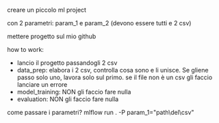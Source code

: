 creare un piccolo ml project

con 2 parametri: param_1 e param_2 (devono essere tutti e 2 csv)

mettere progetto sul mio github


how to work:
- lancio il progetto passandogli 2 csv
- data_prep: elabora i 2 csv, controlla cosa sono e li unisce. Se gliene passo solo uno, lavora solo sul primo. se il file non è un csv gli faccio lanciare un errore
- model_training: NON gli faccio fare nulla
- evaluation: NON gli faccio fare nulla

come passare i parametri?
mlflow run . -P param_1="path\del\csv"
